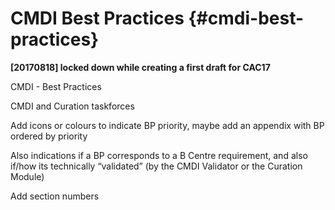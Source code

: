 # CMDI Best Practices {#cmdi-best-practices}

**[20170818] locked down while creating a first draft for CAC17**

CMDI - Best Practices

CMDI and Curation taskforces

Add icons or colours to indicate BP priority, maybe add an appendix with BP ordered by priority

Also indications if a BP corresponds to a B Centre requirement, and also if/how its technically “validated” (by the CMDI Validator or the Curation Module)

Add section numbers